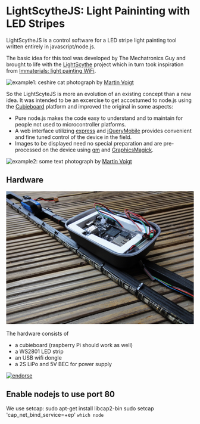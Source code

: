 LightScytheJS: Light Paininting with LED Stripes
================================================

LightScytheJS is a control software for a LED stripe light painting tool written entirely in javascript/node.js.

The basic idea for this tool was developed by The Mechatronics Guy and brought to life with the [LightScythe](https://sites.google.com/site/mechatronicsguy/lightscythe) project which in turn took inspiration from [Immaterials: light painting WiFi](http://www.nearfield.org/2011/02/wifi-light-painting).

![example1: ceshire cat](https://raw.github.com/alxlo/LightScytheJS/master/docimages/ceshirecat.jpg)
photograph by [Martin Voigt](http://martin.weickersdorf.de/)

So the LightScyteJS is more an evolution of an existing concept than a new idea. It was intended to be an excercise to get accostumed to node.js using the [Cubieboard](http://cubieboard.org/) platform and improved the original in some aspects:
* Pure node.js makes the code easy to understand and to maintain for people not used to microcontroller platforms.
* A web interface utilizing [express](https://github.com/visionmedia/express) and [jQueryMobile](http://jquerymobile.com/) provides convenient and fine tuned control of the device in the field.
* Images to be displayed need no special preparation and are pre-processed on the device using [gm](http://aheckmann.github.io/gm/) and [GraphicsMagick](http://www.graphicsmagick.org/). 

![example2: some text](https://raw.github.com/alxlo/LightScytheJS/master/docimages/senftenberg2013.jpg)
photograph by [Martin Voigt](http://martin.weickersdorf.de/)

Hardware
--------

![LightScytheJS Hardware](https://github.com/alxlo/LightScytheJS/raw/master/docimages/hardware.jpg)

The hardware consists of
* a cubieboard (raspberry Pi should work as well)
* a WS2801 LED strip
* an USB wifi dongle
* a 2S LiPo and 5V BEC for power supply


[![endorse](https://api.coderwall.com/alxlo/endorsecount.png)](https://coderwall.com/alxlo)

Enable nodejs to use port 80
----------------------------

We use setcap:
    sudo apt-get install libcap2-bin
    sudo setcap 'cap_net_bind_service=+ep' `which node`



